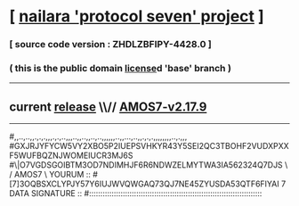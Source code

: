 
# [ [nailara 'protocol seven' project](http://nailara.network/) ]

### [ source code version : ZHDLZBFIPY-4428.0 ]

### ( this is the public domain [license](../license)d 'base' branch )
---
## current [release](https://github.com/nailara-technologies/protocol-7/releases) \\\\// [AMOS7-v2.17.9](https://github.com/nailara-technologies/protocol-7/releases/tag/AMOS7-v2.17.9)
---

#,,..,..,,.,.,.,,,.,.,..,,,..,,..,,..,..,,,,,,..,,...,..,,.,.,.,,,,,,,,..,.,,,
#GXJRJYFYCW5VY2XBO5P2IUEPSVHKYR43Y5SEI2QC3TBOHF2VUDXPXXF5WUFBQZNJWOMEIUCR3MJ6S
#\\\|O7VGDSGOIBTM3OD7NDIMHJF6R6NDWZELMYTWA3IA562324Q7DJS \ / AMOS7 \ YOURUM ::
#\[7]3OQBSXCLYPJY57Y6IUJWVQWGAQ73QJ7NE45ZYUSDA53QTF6FIYAI 7  DATA SIGNATURE ::
#:::::::::::::::::::::::::::::::::::::::::::::::::::::::::::::::::::::::::::::
